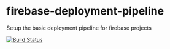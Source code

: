 # firebase-deployment-pipeline
Setup the basic deployment pipeline for firebase projects

[![Build Status](https://travis-ci.org/cpavnn/firebase-deployment-pipeline.svg?branch=master)](https://travis-ci.org/cpavnn/firebase-deployment-pipeline)